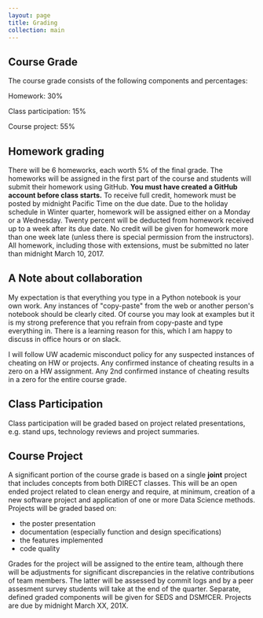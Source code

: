 ```yaml
---
layout: page
title: Grading
collection: main
---
```


## Course Grade

The course grade consists of the following components and percentages:

Homework: 30%

Class participation: 15%

Course project: 55%

## Homework grading

There will be 6 homeworks, each worth 5% of the final grade.
The homeworks will be assigned in the first part of the course and students will submit
their homework using GitHub. **You must have created a GitHub account before class starts.**
To receive full credit, homework must be posted by midnight Pacific Time on the due date.
Due to the holiday schedule in Winter quarter, homework will be assigned either on a Monday or a Wednesday.
Twenty percent will be deducted from homework received up to a week after its due date.
No credit will be given for homework more than one week late (unless there is special permission
from the instructors).
All homework, including those with extensions, must be submitted no later than midnight March 10, 2017.

## A Note about collaboration

My expectation is that everything you type in a Python notebook is your own work. Any instances of "copy-paste" from the web or another person's notebook should be clearly cited. Of course you may look at examples but it is my strong preference that you refrain from copy-paste and type everything in. There is a learning reason for this, which I am happy to discuss in office hours or on slack.

I will follow UW academic misconduct policy for any suspected instances of cheating on HW or projects. Any confirmed instance of cheating results in a zero on a HW assignment. Any 2nd confirmed instance of cheating results in a zero for the entire course grade.

## Class Participation

Class participation will be graded based on project related presentations, e.g.
stand ups, technology reviews and project summaries.

## Course Project

A significant portion of the course grade is based on a single **joint** project that includes concepts from both DIRECT classes. This will be an open ended project related to clean energy and require, at minimum, creation of a new software project and application of one or more Data Science methods.
Projects will be graded based on:
- the poster presentation
- documentation (especially function and design specifications)
- the features implemented
- code quality

Grades for the project will be assigned to the entire team, although
there will be adjustments for significant discrepancies in the relative 
contributions of team members.  The latter will be assessed by commit 
logs and by a peer assesment survey students will take at the end of the quarter. 
Separate, defined graded components will be given for SEDS and DSMfCER.
Projects are due by midnight March XX, 201X.

